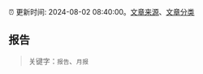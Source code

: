 :alarm_clock: 更新时间: 2024-08-02 08:40:00。[文章来源](/README.md)、[文章分类](/TAGS.md)

## 报告


> 关键字：`报告`、`月报`



